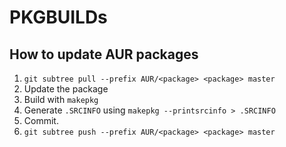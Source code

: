 PKGBUILDs
=========

How to update AUR packages
--------------------------
1. `git subtree pull --prefix AUR/<package> <package> master`
2. Update the package
3. Build with `makepkg`
4. Generate `.SRCINFO` using `makepkg --printsrcinfo > .SRCINFO`
5. Commit.
6. `git subtree push --prefix AUR/<package> <package> master`
